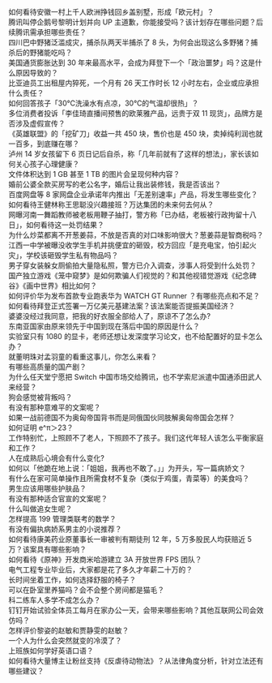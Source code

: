 如何看待安徽一村上千人欧洲挣钱回乡盖别墅，形成「欧元村」？  
腾讯叫停企鹅号黎明计划并向 UP 主道歉，你能接受吗？该计划存在哪些问题？后续腾讯需承担哪些责任？  
四川巴中野猪泛滥成灾，捕杀队两天半捕杀了 8 头，为何会出现这么多野猪？捕杀后的野猪能吃吗？  
美国通货膨胀达到 30 年来最高水平，会成为拜登下一个「政治噩梦」吗？这是什么原因导致的？  
比亚迪员工出租屋内猝死，一个月有 26 天工作时长 12 小时左右，企业或应承担什么责任？  
如何回答孩子「30℃洗澡水有点凉，30℃的气温却很热」？  
多位消费者投诉「李佳琦直播间预售的欧莱雅产品，远贵于双 11 现货」，品牌方是否涉及虚假宣传？  
《英雄联盟》的「挖矿刀」收益一共 450 块，售价也是 450 块，卖掉纯利润也就一百多，到底赚在哪？  
泸州 14 岁女孩留下 6 页日记后自杀，称「几年前就有了这样的想法」，家长该如何关心孩子心理健康？  
文件体积达到 1 GB 甚至 1 TB 的图片会呈现何种内容？  
婚前公婆全款买房写的老公名字，婚后让我出装修钱，我是否该出？  
百度网盘等 8 家网盘企业承诺年内推出「无差别速率」产品，将发生哪些变化？  
如何看待王健林称王思聪没兴趣接班？万达集团的未来何去何从？  
网曝河南一舞蹈教师被老板用鞭子抽打，警方称「已办结，老板被行政拘留十八日」，如何看待这一处罚结果？  
为什么炒菜都离不开葱姜蒜，不放是否真的对口味影响很大？葱姜蒜是智商税吗？  
江西一中学被曝没收学生手机并挑便宜的砸毁，校方回应「是充电宝，怕引起火灾」，学校该砸毁学生私有物品吗？  
男子穿女装躲女厕偷拍大量隐私照，警方已介入调查，涉事人将受到什么处罚？  
国产独立游戏《笼中窥梦》是如何欺骗人们视觉的？和其他视错觉游戏《纪念碑谷》《画中世界》相比如何？  
如何评价华为发布首款专业跑表华为 WATCH GT Runner ？有哪些亮点和不足？  
如何看待拜登正式签署一万亿美元基建法案？该法案能否提振美国经济？  
婆婆没经过我同意，把我的好衣服全部给人了，原谅不了怎么办?  
东南亚国家由原来领先于中国到现在落后中国的原因是什么？  
实验室只有 1080 的显卡，老师还想让发深度学习论文，也不给配置好的显卡怎么办？  
就董明珠对孟羽童的看重这事儿，你怎么来看？  
有哪些高质量的国产剧？  
为什么任天堂宁愿把 Switch 中国市场交给腾讯，也不学索尼派遣中国通添田武人来经营？  
狗会感觉被背叛吗？  
有没有那种意难平的文案呢？  
如果一战前德国不为奥匈帝国背书而是同俄国伙同肢解奥匈帝国会怎样？  
如何证明 e^π＞23？  
工作特别忙，上照顾不了老人，下照顾不了孩子。我们这代年轻人该怎么平衡家庭和工作？  
人在成熟后心境会有什么变化?  
如何以「他跪在地上说：「姐姐，我再也不敢了。」」为开头，写一篇病娇文？  
有什么在家可简单操作且所需食材不复杂（类似于鸡蛋，青菜等）的美食吗？  
男生应该用哪些护肤品？  
有没有那种适合官宣的文案呢？  
什么叫做追女生呢？  
怎样提高 199 管理类联考的数学？  
有没有偏执病娇系男主的小说推荐？  
如何看待康美药业原董事长一审被判有期徒刑 12 年，5 万多股民人均获赔近 5 万？该案具有哪些影响？  
如何看待《原神》开发商米哈游建立 3A 开放世界 FPS 团队？  
电气工程专业毕业后，大家都是花了多久才年薪二十万的？  
长时间坐着工作，如何选择舒服的椅子？  
可以在卧室里养猫吗？会不会整个房间都是猫毛？  
科二练车人多学不成怎么办？  
钉钉开始试验全体员工每月在家办公一天，会带来哪些影响？其他互联网公司会效仿吗？  
怎样评价黎姿的赵敏和贾静雯的赵敏？  
一个人为什么会突然就变的冷漠了？  
上班族如何学好英语口语？  
如何看待大量博主让粉丝支持《反虐待动物法》？从法律角度分析，针对立法还有哪些建议？  
